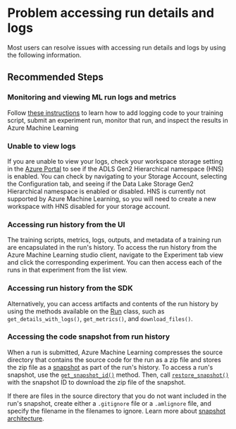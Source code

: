 <properties
	pageTitle="Problem accessing run details and logs"
	description="Problem accessing run details and logs"
	infoBubbleText="Problem accessing run details and logs"
	service="microsoft.machinelearning"
	resource="runs"
	authors="mx-iao"
	ms.author="minxia"
	supportTopicIds="32690885"
	productPesIds="16644"
	cloudEnvironments="public, fairfax, mooncake, usnat, ussec"
	articleId="microsoft.machinelearning.runs.problemaccessingrundetailsandlogs"
	selfHelpType="generic"
	ownershipId="AzureML_AzureMachineLearningServices"
/>

# Problem accessing run details and logs

Most users can resolve issues with accessing run details and logs by using the following information.

## **Recommended Steps**

### Monitoring and viewing ML run logs and metrics
Follow [these instructions](https://docs.microsoft.com/azure/machine-learning/how-to-monitor-view-training-logs) to learn how to add logging code to your training script, submit an experiment run, monitor that run, and inspect the results in Azure Machine Learning

### Unable to view logs
If you are unable to view your logs, check your workspace storage setting in the [Azure Portal](https://ms.portal.azure.com) to see if the ADLS Gen2 Hierarchical namespace (HNS) is enabled. You can check by navigating to your Storage Account, selecting the Configuration tab, and seeing if the Data Lake Storage Gen2 Hierarchical namespace is enabled or disabled. HNS is currently not supported by Azure Machine Learning, so you will need to create a new workspace with HNS disabled for your storage account. 

### Accessing run history from the UI
The training scripts, metrics, logs, outputs, and metadata of a training run are encapsulated in the run's history. To access the run history from the Azure Machine Learning studio client, navigate to the Experiment tab view and click the corresponding experiment. You can then access each of the runs in that experiment from the list view.

### Accessing run history from the SDK
Alternatively, you can access artifacts and contents of the run history by using the methods available on the [Run](https://docs.microsoft.com/python/api/azureml-core/azureml.core.run.run?view=azure-ml-py) class, such as `get_details_with_logs()`, `get_metrics()`, and `download_files()`.

### Accessing the code snapshot from run history
When a run is submitted, Azure Machine Learning compresses the source directory that contains the source code for the run as a zip file and stores the zip file as a [snapshot](https://docs.microsoft.com/azure/machine-learning/concept-azure-machine-learning-architecture#snapshots) as part of the run's history. To access a run's snapshot, use the [`get_snapshot_id()`](https://docs.microsoft.com/python/api/azureml-core/azureml.core.run.run?view=azure-ml-py#get-snapshot-id-) method. Then, call [`restore_snapshot()`](https://docs.microsoft.com/python/api/azureml-core/azureml.core.run.run?view=azure-ml-py#restore-snapshot-snapshot-id-none--path-none-) with the snapshot ID to download the zip file of the snapshot.

If there are files in the source directory that you do not want included in the run's snapshot, create either a `.gitignore` file or a `.amlignore` file, and specify the filename in the filenames to ignore. Learn more about [snapshot architecture](https://docs.microsoft.com/azure/machine-learning/concept-azure-machine-learning-architecture#snapshots).
